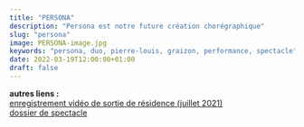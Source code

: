 ```yaml
---
title: "PERSONA"
description: "Persona est notre future création chorégraphique"
slug: "persona"
image: PERSONA-image.jpg
keywords: "persona, duo, pierre-louis, graizon, performance, spectacle"
date: 2022-03-19T12:00:00+01:00
draft: false
---
```

**autres liens :**  
[enregistrement vidéo de sortie de résidence (juillet 2021)](https://vimeo.com/615195846)  
[dossier de spectacle](/PERSONA-nov2021.pdf)

